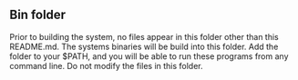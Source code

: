 ## Bin folder

Prior to building the system, no files appear in this folder other than this README.md. The systems binaries will be build into this folder. Add the folder to your $PATH, and you will be able to run these programs from any command line. Do not modify the files in this folder.
